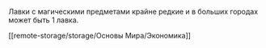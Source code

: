 Лавки с магическими предметами крайне редкие и в больших городах может быть 1 лавка.

[[remote-storage/storage/Основы Мира/Экономика]]